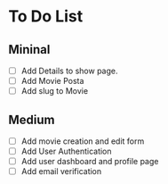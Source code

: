 # To Do List

## Mininal

-   [ ] Add Details to show page.
-   [ ] Add Movie Posta
-   [ ] Add slug to Movie

## Medium

-   [ ] Add movie creation and edit form
-   [ ] Add User Authentication
-   [ ] Add user dashboard and profile page
-   [ ] Add email verification
